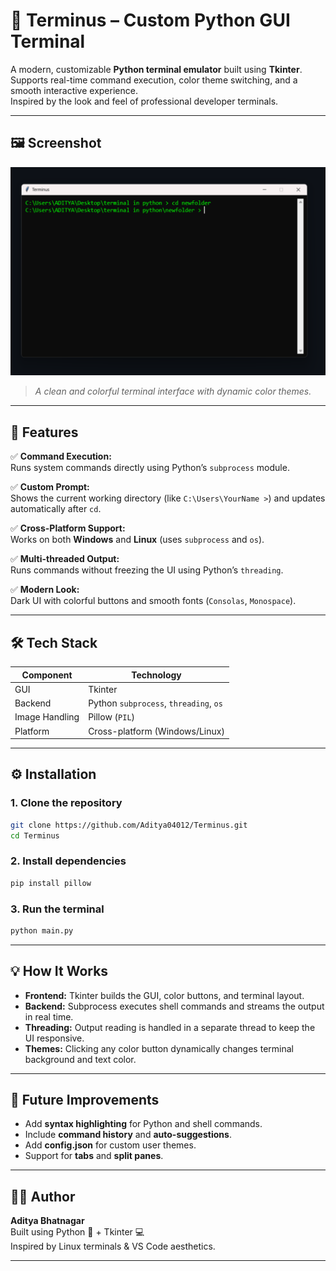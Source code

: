 # 🧠 Terminus – Custom Python GUI Terminal

A modern, customizable **Python terminal emulator** built using **Tkinter**.  
Supports real-time command execution, color theme switching, and a smooth interactive experience.  
Inspired by the look and feel of professional developer terminals.

---

## 🖼️ Screenshot

![Termio Terminal Screenshot](image/terminal_ss.png)
> *A clean and colorful terminal interface with dynamic color themes.*

---

## 🚀 Features

✅ **Command Execution:**  
Runs system commands directly using Python’s `subprocess` module.

✅ **Custom Prompt:**  
Shows the current working directory (like `C:\Users\YourName >`) and updates automatically after `cd`.

✅ **Cross-Platform Support:**  
Works on both **Windows** and **Linux** (uses `subprocess` and `os`).

✅ **Multi-threaded Output:**  
Runs commands without freezing the UI using Python’s `threading`.

✅ **Modern Look:**  
Dark UI with colorful buttons and smooth fonts (`Consolas`, `Monospace`).

---

## 🛠️ Tech Stack

| Component | Technology |
|------------|-------------|
| GUI | Tkinter |
| Backend | Python `subprocess`, `threading`, `os` |
| Image Handling | Pillow (`PIL`) |
| Platform | Cross-platform (Windows/Linux) |

---

## ⚙️ Installation

### 1. Clone the repository
```bash
git clone https://github.com/Aditya04012/Terminus.git
cd Terminus
```

### 2. Install dependencies
```bash
pip install pillow
```

### 3. Run the terminal
```bash
python main.py
```

---


## 💡 How It Works

- **Frontend:** Tkinter builds the GUI, color buttons, and terminal layout.  
- **Backend:** Subprocess executes shell commands and streams the output in real time.  
- **Threading:** Output reading is handled in a separate thread to keep the UI responsive.  
- **Themes:** Clicking any color button dynamically changes terminal background and text color.

---

## 🌱 Future Improvements

- Add **syntax highlighting** for Python and shell commands.  
- Include **command history** and **auto-suggestions**.  
- Add **config.json** for custom user themes.  
- Support for **tabs** and **split panes**.  

---

## 🧑‍💻 Author
**Aditya Bhatnagar**  
Built using Python 🐍 + Tkinter 💻  
Inspired by Linux terminals & VS Code aesthetics.

---

